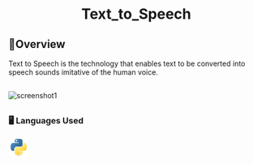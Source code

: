 <h1 align="center">Text_to_Speech</h1>
<h2>📝Overview</h2>
Text to Speech is the technology that enables text to be converted into speech sounds imitative of the human voice.
<h2></h2>

![screenshot1](https://github.com/ArchitSingh07/Text_to_Speech-/assets/101657637/35f0f49e-5d9a-487b-a9a2-ac2929f0c29e)


<h2></h2>
<h3 align="left">🖥 Languages Used</h3>
<p align="left"><a href="https://www.python.org" target="_blank" rel="noreferrer"> <img src="https://raw.githubusercontent.com/devicons/devicon/master/icons/python/python-original.svg" alt="python" width="40" height="40"/> </a> </p>

